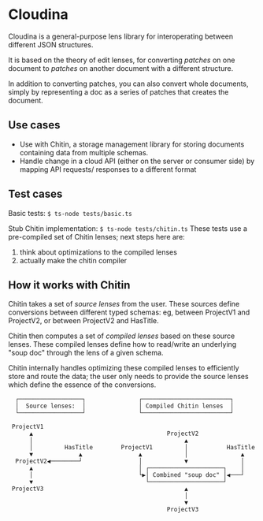 # Cloudina

Cloudina is a general-purpose lens library for interoperating between different JSON structures.

It is based on the theory of edit lenses, for converting _patches_ on one document
to _patches_ on another document with a different structure.

In addition to converting patches, you can also convert whole documents,
simply by representing a doc as a series of patches that creates the document.

## Use cases

* Use with Chitin, a storage management library for storing documents containing data
  from multiple schemas.
* Handle change in a cloud API (either on the server or consumer side) by mapping API requests/
  responses to a different format

## Test cases

Basic tests: `$ ts-node tests/basic.ts`

Stub Chitin implementation: `$ ts-node tests/chitin.ts`
These tests use a pre-compiled set of Chitin lenses;
next steps here are:

1) think about optimizations to the compiled lenses
2) actually make the chitin compiler


## How it works with Chitin

Chitin takes a set of _source lenses_ from the user. These sources define conversions between different typed schemas: eg, between ProjectV1 and ProjectV2, or between ProjectV2 and HasTitle.

Chitin then computes a set of _compiled lenses_ based on these source lenses.
These compiled lenses define how to read/write an underlying "soup doc"
through the lens of a given schema.

Chitin internally handles optimizing these compiled lenses to efficiently
store and route the data; the user only needs to provide the source lenses
which define the essence of the conversions.

```
  ┌──────────────────┐               ┌─────────────────────────┐        
  │  Source lenses:  │               │ Compiled Chitin lenses  │        
  └──────────────────┘               └─────────────────────────┘        
                                                                        
 ProjectV1                                                              
      ▲                                      ProjectV2                  
      │                                           ▲                     
      │         HasTitle        ProjectV1         │           HasTitle  
      ▼             ▲                ▲            │               ▲     
  ProjectV2◀────────┘                │            ▼               │     
      ▲                              │ ┌─────────────────────┐    │     
      │                              └▶│ Combined "soup doc" │◀───┘     
      ▼                                └─────────────────────┘          
 ProjectV3                                        ▲                     
                                                  │                     
                                                  ▼                     
                                             ProjectV3                  
```